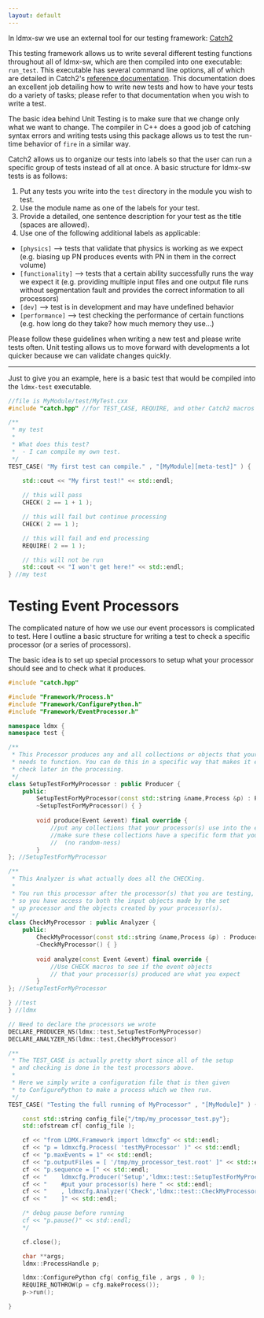 ```yaml
---
layout: default
---
```


In ldmx-sw we use an external tool for our testing framework: [Catch2](https://github.com/catchorg/Catch2/blob/master/docs/tutorial.md#top)

This testing framework allows us to write several different testing functions throughout all of ldmx-sw, which are then compiled into one executable: `run_test`. This executable has several command line options, all of which are detailed in Catch2's [reference documentation](https://github.com/catchorg/Catch2/blob/master/docs/Readme.md#top). This documentation does an excellent job detailing how to write new tests and how to have your tests do a variety of tasks; please refer to that documentation when you wish to write a test.

The basic idea behind Unit Testing is to make sure that we change only what we want to change. The compiler in C++ does a good job of catching syntax errors and writing tests using this package allows us to test the run-time behavior of `fire` in a similar way.

Catch2 allows us to organize our tests into labels so that the user can run a specific group of tests instead of all at once. A basic structure for ldmx-sw tests is as follows:
1. Put any tests you write into the `test` directory in the module you wish to test.
2. Use the module name as one of the labels for your test.
3. Provide a detailed, one sentence description for your test as the title (spaces are allowed).
4. Use one of the following additional labels as applicable:
 - `[physics]` --> tests that validate that physics is working as we expect (e.g. biasing up PN produces events with PN in them in the correct volume)
 - `[functionality]` --> tests that a certain ability successfully runs the way we expect it (e.g. providing multiple input files and one output file runs without segmentation fault and provides the correct information to all processors)
 - `[dev]` --> test is in development and may have undefined behavior
 - `[performance]` --> test checking the performance of certain functions (e.g. how long do they take? how much memory they use...)

Please follow these guidelines when writing a new test and please write tests often. Unit testing allows us to move forward with developments a lot quicker because we can validate changes quickly.

---

Just to give you an example, here is a basic test that would be compiled into the `ldmx-test` executable.

```c++
//file is MyModule/test/MyTest.cxx
#include "catch.hpp" //for TEST_CASE, REQUIRE, and other Catch2 macros

/**
 * my test
 * 
 * What does this test?
 *  - I can compile my own test.
 */
TEST_CASE( "My first test can compile." , "[MyModule][meta-test]" ) {
    
    std::cout << "My first test!" << std::endl;

    // this will pass
    CHECK( 2 == 1 + 1 );

    // this will fail but continue processing
    CHECK( 2 == 1 );

    // this will fail and end processing
    REQUIRE( 2 == 1 );

    // this will not be run
    std::cout << "I won't get here!" << std::endl;
} //my test
```

# Testing Event Processors
The complicated nature of how we use our event processors is complicated to test. Here I outline a basic structure for writing a test to check a specific processor (or a series of processors).

The basic idea is to set up special processors to setup what your processor should see and to check what it produces.

```c++
#include "catch.hpp"

#include "Framework/Process.h"
#include "Framework/ConfigurePython.h"
#include "Framework/EventProcessor.h"

namespace ldmx {
namespace test {

/**
 * This Processor produces any and all collections or objects that your processor
 * needs to function. You can do this in a specific way that makes it easier to 
 * check later in the processing.
 */
class SetupTestForMyProcessor : public Producer {
    public:
        SetupTestForMyProcessor(const std::string &name,Process &p) : Producer(name,p) { }
        ~SetupTestForMyProcessor() { }
        
        void produce(Event &event) final override {
            //put any collections that your processor(s) use into the event bus
            //make sure these collections have a specific form that you can test easily
            //  (no random-ness)
        }
}; //SetupTestForMyProcessor

/**
 * This Analyzer is what actually does all the CHECKing.
 *
 * You run this processor after the processor(s) that you are testing,
 * so you have access to both the input objects made by the set
 * up processor and the objects created by your processor(s).
 */
class CheckMyProcessor : public Analyzer {
    public:
        CheckMyProcessor(const std::string &name,Process &p) : Producer(name,p) { }
        ~CheckMyProcessor() { }
        
        void analyze(const Event &event) final override {
            //Use CHECK macros to see if the event objects
            // that your processor(s) produced are what you expect
        }
}; //SetupTestForMyProcessor

} //test
} //ldmx

// Need to declare the processors we wrote
DECLARE_PRODUCER_NS(ldmx::test,SetupTestForMyProcessor)
DECLARE_ANALYZER_NS(ldmx::test,CheckMyProcessor)

/**
 * The TEST_CASE is actually pretty short since all of the setup
 * and checking is done in the test processors above.
 *
 * Here we simply write a configuration file that is then given
 * to ConfigurePython to make a process which we then run.
 */
TEST_CASE( "Testing the full running of MyProcessor" , "[MyModule]" ) {

    const std::string config_file{"/tmp/my_processor_test.py"};
    std::ofstream cf( config_file );

    cf << "from LDMX.Framework import ldmxcfg" << std::endl;
    cf << "p = ldmxcfg.Process( 'testMyProcessor' )" << std::endl;
    cf << "p.maxEvents = 1" << std::endl;
    cf << "p.outputFiles = [ '/tmp/my_processor_test.root' ]" << std::endl;
    cf << "p.sequence = [" << std::endl;
    cf << "    ldmxcfg.Producer('Setup','ldmx::test::SetupTestForMyProcessor','MyModule')," << std::endl;
    cf << "    #put your processor(s) here " << std::endl;
    cf << "    , ldmxcfg.Analyzer('Check','ldmx::test::CheckMyProcessor','MyModule')," << std::endl;
    cf << "    ]" << std::endl;

    /* debug pause before running
    cf << "p.pause()" << std::endl;
    */

    cf.close();

    char **args;
    ldmx::ProcessHandle p;

    ldmx::ConfigurePython cfg( config_file , args , 0 );
    REQUIRE_NOTHROW(p = cfg.makeProcess());
    p->run();

}

```

